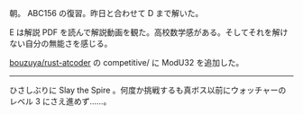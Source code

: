 朝。 ABC156 の復習。昨日と合わせて D まで解いた。

E は解説 PDF を読んで解説動画を観た。高校数学感がある。そしてそれを解けない自分の無能さを感じる。

[bouzuya/rust-atcoder][] の competitive/ に ModU32 を追加した。

---

ひさしぶりに Slay the Spire 。何度か挑戦するも真ボス以前にウォッチャーのレベル 3 にさえ進めず……。

[bouzuya/rust-atcoder]: https://github.com/bouzuya/rust-atcoder

